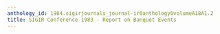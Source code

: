 ```yaml
---
anthology_id: 1984.sigirjournals_journal-ir0anthology0volumeA18A1.2
title: SIGIR Conference 1983 - Report on Banquet Events
---
```

